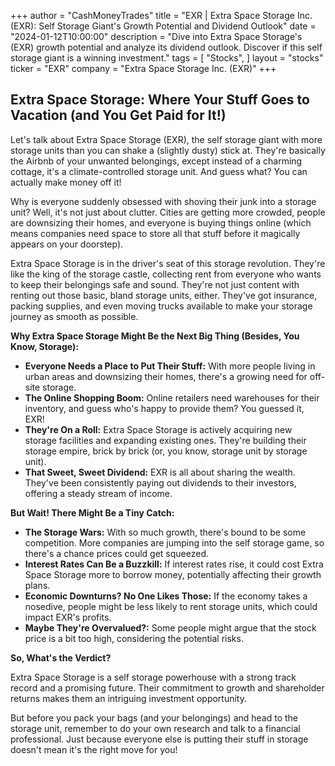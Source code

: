 +++
author = "CashMoneyTrades"
title = "EXR |  Extra Space Storage Inc. (EXR): Self Storage Giant's Growth Potential and Dividend Outlook"
date = "2024-01-12T10:00:00"
description = "Dive into Extra Space Storage's (EXR) growth potential and analyze its dividend outlook. Discover if this self storage giant is a winning investment."
tags = [
"Stocks",
]
layout = "stocks"
ticker = "EXR"
company = "Extra Space Storage Inc. (EXR)"
+++
        


## Extra Space Storage: Where Your Stuff Goes to Vacation (and You Get Paid for It!)

Let's talk about Extra Space Storage (EXR), the self storage giant with more storage units than you can shake a (slightly dusty) stick at. They're basically the Airbnb of your unwanted belongings, except instead of a charming cottage, it's a climate-controlled storage unit. And guess what? You can actually make money off it!

Why is everyone suddenly obsessed with shoving their junk into a storage unit? Well, it's not just about clutter. Cities are getting more crowded, people are downsizing their homes, and everyone is buying things online (which means companies need space to store all that stuff before it magically appears on your doorstep). 

Extra Space Storage is in the driver's seat of this storage revolution. They're like the king of the storage castle, collecting rent from everyone who wants to keep their belongings safe and sound. They're not just content with renting out those basic, bland storage units, either. They've got insurance, packing supplies, and even moving trucks available to make your storage journey as smooth as possible.

**Why Extra Space Storage Might Be the Next Big Thing (Besides, You Know, Storage):**

* **Everyone Needs a Place to Put Their Stuff:**  With more people living in urban areas and downsizing their homes, there's a growing need for off-site storage. 
* **The Online Shopping Boom:** Online retailers need warehouses for their inventory, and guess who's happy to provide them?  You guessed it, EXR!
* **They're On a Roll:** Extra Space Storage is actively acquiring new storage facilities and expanding existing ones. They're building their storage empire, brick by brick (or, you know, storage unit by storage unit). 
* **That Sweet, Sweet Dividend:** EXR is all about sharing the wealth. They've been consistently paying out dividends to their investors, offering a steady stream of income.

**But Wait! There Might Be a Tiny Catch:**

* **The Storage Wars:**  With so much growth, there's bound to be some competition. More companies are jumping into the self storage game, so there's a chance prices could get squeezed.
* **Interest Rates Can Be a Buzzkill:**  If interest rates rise, it could cost Extra Space Storage more to borrow money, potentially affecting their growth plans.
* **Economic Downturns? No One Likes Those:** If the economy takes a nosedive, people might be less likely to rent storage units, which could impact EXR's profits.
* **Maybe They're Overvalued?:**  Some people might argue that the stock price is a bit too high, considering the potential risks. 

**So, What's the Verdict?**

Extra Space Storage is a self storage powerhouse with a strong track record and a promising future. Their commitment to growth and shareholder returns makes them an intriguing investment opportunity. 

But before you pack your bags (and your belongings) and head to the storage unit, remember to do your own research and talk to a financial professional. Just because everyone else is putting their stuff in storage doesn't mean it's the right move for you! 

        
